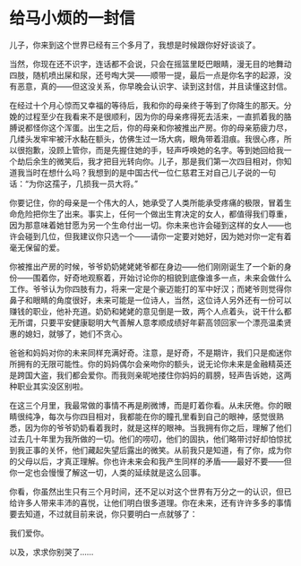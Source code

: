 # 给马小烦的一封信

儿子，你来到这个世界已经有三个多月了，我想是时候跟你好好谈谈了。 

当然，你现在还不识字，连话都不会说，只会在摇篮里眨巴眼睛，漫无目的地舞动四肢，随机喷出屎和尿，还号啕大哭——顺带一提，最后一点是你名字的起源，没有恶意，真的——但这没关系，你早晚会认识字、读到这封信，并且读懂这封信。 

在经过十个月心惊而又幸福的等待后，我和你的母亲终于等到了你降生的那天。分娩的过程至少在我看来不是很顺利，因为你的母亲疼得死去活来，一直抓着我的胳膊说都怪你这个浑蛋。出生之后，你的母亲和你被推出产房。你的母亲筋疲力尽，几缕头发牢牢被汗水黏在额头，仿佛生过一场大病，眼角带着泪痕。我很心疼，所以很抱歉，没顾上管你，而是先握住她的手，轻声呼唤她的名字。等到她回给我一个劫后余生的微笑后，我才把目光转向你。儿子，那是我们第一次四目相对，你知道我当时在想什么吗？我想到的是中国古代一位仁慈君王对自己儿子说的一句话：“为你这孺子，几损我一员大将。” 

你要记住，你的母亲是一个伟大的人，她承受了人类所能承受疼痛的极限，冒着生命危险把你生了出来。事实上，任何一个做出生育决定的女人，都值得我们尊重，因为那意味着她甘愿为另一个生命付出一切。你未来也许会碰到这样的女人——也许会碰到几位，但我建议你只选一个——请你一定要对她好，因为她对你一定有着毫无保留的爱。 

你被推出产房的时候，爷爷奶奶姥姥姥爷都在身边——他们刚刚诞生了一个新的身份——围着你，好奇地观察着，开始讨论你的相貌到底像谁多一点，未来会做什么工作。爷爷认为你四肢有力，将来一定是个豪迈能打的军中好汉；而姥爷则觉得你鼻子和眼睛的角度很好，未来可能是一位诗人，当然，这位诗人另外还有一份可以赚钱的职业，他补充道。奶奶和姥姥的意见倒是一致，两个人点着头，说干什么都无所谓，只要平安健康聪明大气善解人意孝顺成绩好年薪高领回家一个漂亮温柔贤惠的媳妇，就够了，她们不贪心。 

爸爸和妈妈对你的未来同样充满好奇。注意，是好奇，不是期许，我们只是痴迷你所拥有的无限可能性。你的妈妈偶尔会亲吻你的额头，说无论你未来是金融精英还是跨国大盗，我们都会爱你。而我则亲昵地搂住你妈妈的肩膀，轻声告诉她，这两种职业其实没区别啦。 

在这三个月里，我最常做的事情不再是刷微博，而是盯着你看。从未厌倦。你的眼睛很纯净，每次与你四目相对，我都能在你的瞳孔里看到自己的眼神，感觉很熟悉，因为你的爷爷奶奶看着我时，就是这样的眼神。当我拥有你之后，理解了他们过去几十年里为我所做的一切。他们的唠叨，他们的固执，他们略带讨好却怕惊扰到我正事的关怀，他们藏起失望后露出的微笑。从前我只是知道，有了你，成为你的父母以后，才真正理解。你也许未来会和我产生同样的矛盾——最好不要——但你一定也会慢慢了解这一切，人类的延续就是这么回事。 

你看，你虽然出生只有三个月时间，还不足以对这个世界有万分之一的认识，但已给许多人带来丰沛的喜悦，让他们明白很多道理。你在未来，还有许许多多的事情要去知道，不过就目前来说，你只要明白一点就够了： 

我们爱你。 

以及，求求你别哭了……